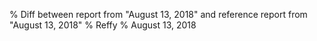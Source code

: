 % Diff between report from "August 13, 2018" and reference report from "August 13, 2018"
% Reffy
% August 13, 2018

